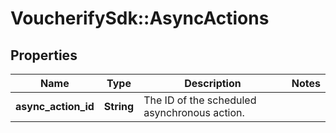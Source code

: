 # VoucherifySdk::AsyncActions

## Properties

| Name | Type | Description | Notes |
| ---- | ---- | ----------- | ----- |
| **async_action_id** | **String** | The ID of the scheduled asynchronous action. |  |

